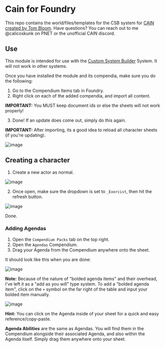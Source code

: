 # Cain for Foundry

This repo contains the world/files/templates for the CSB system for [CAIN created by Tom Bloom](https://tombloom.itch.io/cain).
Have questions? You can reach out to me @calicoskunk on PNET or the unofficial CAIN discord.

## Use

This module is intended for use with the [Custom System Builder](https://foundryvtt.com/packages/custom-system-builder/) System. It will not work in other systems.

Once you have installed the module and its compendia, make sure you do the following:

1. Go to the Compendium Items tab in Foundry.
2. Right click on each of the added compendia, and import all content.

**IMPORTANT:** You MUST keep document ids or else the sheets will not work properly!

3. Done! If an update does come out, simply do this again.

**IMPORTANT:** After importing, its a good idea to reload all character sheets (if you're updating).

![image](https://github.com/user-attachments/assets/141e5cd2-b2ac-4bd0-befc-2cea6b67c73f)

## Creating a character

1. Create a new actor as normal.

![image](https://github.com/user-attachments/assets/9e74a8e2-74d9-4454-98ef-8d80609695ac)

2. Once open, make sure the dropdown is set to `_Exorcist`, then hit the refresh button.

![image](https://github.com/user-attachments/assets/65a8d81e-3a94-48fd-b694-0659029d9486)

Done.

### Adding Agendas

1.  Open the `Compendium Packs` tab on the top right.
2.  Open the `Agendas` Compendium.
3.  Drag your Agenda from the Compendium anywhere onto the sheet.

It should look like this when you are done:

![image](https://github.com/user-attachments/assets/9607c690-adcc-481f-aa28-be9106db5801)

**Note:** Because of the nature of "bolded agenda items" and their overhead, I've left it as a "add as you will" type system.
To add a "bolded agenda item", click on the `+` symbol on the far right of the table and input your bolded item manually.

![image](https://github.com/user-attachments/assets/6c55375c-0e11-422f-97e1-0b413584e27b)

**Hint:** You can click on the Agenda inside of your sheet for a quick and easy reference/copy-paste.

**Agenda Abilities** are the same as Agendas. You will find them in the Compendium alongside their associated Agenda, and also within the Agenda itself. Simply drag them anywhere onto your sheet.
